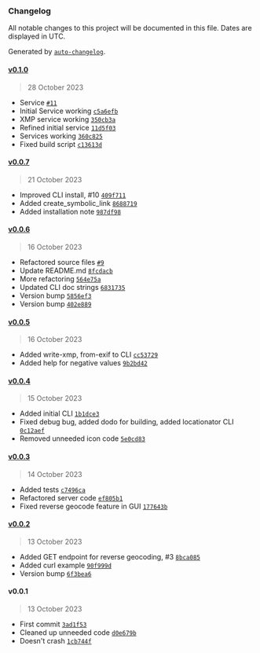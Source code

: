 ### Changelog

All notable changes to this project will be documented in this file. Dates are displayed in UTC.

Generated by [`auto-changelog`](https://github.com/CookPete/auto-changelog).

#### [v0.1.0](https://github.com/RhetTbull/locationator/compare/v0.0.7...v0.1.0)

> 28 October 2023

- Service [`#11`](https://github.com/RhetTbull/locationator/pull/11)
- Initial Service working [`c5a6efb`](https://github.com/RhetTbull/locationator/commit/c5a6efbd25c2018b8668d63c9744b75d511f06f7)
- XMP service working [`350cb3a`](https://github.com/RhetTbull/locationator/commit/350cb3ae5672aaa54dee06cb2f9ac5de8e689ebe)
- Refined initial service [`11d5f03`](https://github.com/RhetTbull/locationator/commit/11d5f03daa8f1031fa4cf4cb2b1e28aca78d3d3d)
- Services working [`360c825`](https://github.com/RhetTbull/locationator/commit/360c825833e895e6125c63b1157166ee8bad095e)
- Fixed build script [`c13613d`](https://github.com/RhetTbull/locationator/commit/c13613d88e93413787ae20c75c7dc652e12f1c5c)

#### [v0.0.7](https://github.com/RhetTbull/locationator/compare/v0.0.6...v0.0.7)

> 21 October 2023

- Improved CLI install, #10 [`409f711`](https://github.com/RhetTbull/locationator/commit/409f71198ea23c3f745810e33edacf422a3f08ee)
- Added create_symbolic_link [`8688719`](https://github.com/RhetTbull/locationator/commit/8688719734e245d304f1e4100ca08d0015133fcf)
- Added installation note [`987df98`](https://github.com/RhetTbull/locationator/commit/987df98fa9e0e1f7e2219371505dd0d1912673a7)

#### [v0.0.6](https://github.com/RhetTbull/locationator/compare/v0.0.5...v0.0.6)

> 16 October 2023

- Refactored source files [`#9`](https://github.com/RhetTbull/locationator/pull/9)
- Update README.md [`8fcdacb`](https://github.com/RhetTbull/locationator/commit/8fcdacbe68c3362812f96c78347703284e0ffbb8)
- More refactoring [`564e75a`](https://github.com/RhetTbull/locationator/commit/564e75a922326d87fb2f7cdc36d0efe527e11ef2)
- Updated CLI doc strings [`6831735`](https://github.com/RhetTbull/locationator/commit/6831735026dea7c714b1f790b1b67da49fdb6051)
- Version bump [`5856ef3`](https://github.com/RhetTbull/locationator/commit/5856ef363262aaece8e33b132921970fc5ec90e4)
- Version bump [`402e889`](https://github.com/RhetTbull/locationator/commit/402e8899efdcf8eb766a56431998cd9bb6eabbae)

#### [v0.0.5](https://github.com/RhetTbull/locationator/compare/v0.0.4...v0.0.5)

> 16 October 2023

- Added write-xmp, from-exif to CLI [`cc53729`](https://github.com/RhetTbull/locationator/commit/cc53729df6f06c8e4c82e385308b33e84fb94d3f)
- Added help for negative values [`9b2bd42`](https://github.com/RhetTbull/locationator/commit/9b2bd425131fe5b317229ff7d63c014abd1ec2d8)

#### [v0.0.4](https://github.com/RhetTbull/locationator/compare/v0.0.3...v0.0.4)

> 15 October 2023

- Added initial CLI [`1b1dce3`](https://github.com/RhetTbull/locationator/commit/1b1dce3ec78ba0b5e12213b670f06bcbf7f8414b)
- Fixed debug bug, added dodo for building, added locationator CLI [`0c12aef`](https://github.com/RhetTbull/locationator/commit/0c12aefe59cdabd4acb16636bbb9a6f4d58c168f)
- Removed unneeded icon code [`5e0cd83`](https://github.com/RhetTbull/locationator/commit/5e0cd835c7a985db8ed0bcc6154b1499da394eb7)

#### [v0.0.3](https://github.com/RhetTbull/locationator/compare/v0.0.2...v0.0.3)

> 14 October 2023

- Added tests [`c7496ca`](https://github.com/RhetTbull/locationator/commit/c7496ca5f0a12c4d57d7ca63bda8cefdae12ed68)
- Refactored server code [`ef805b1`](https://github.com/RhetTbull/locationator/commit/ef805b11794f903ce5b6b8e6b7001b4644d3f9ac)
- Fixed reverse geocode feature in GUI [`177643b`](https://github.com/RhetTbull/locationator/commit/177643bf3ac05198092fd0eb80af84edd9fdf018)

#### [v0.0.2](https://github.com/RhetTbull/locationator/compare/v0.0.1...v0.0.2)

> 13 October 2023

- Added GET endpoint for reverse geocoding, #3 [`8bca085`](https://github.com/RhetTbull/locationator/commit/8bca0850de347e9e9344c050be8ac43d8f309ebc)
- Added curl example [`90f999d`](https://github.com/RhetTbull/locationator/commit/90f999db406f9f236423f603542cc00f63911bb3)
- Version bump [`6f3bea6`](https://github.com/RhetTbull/locationator/commit/6f3bea6da92417ca62cc6634e5af1fc239317d49)

#### v0.0.1

> 13 October 2023

- First commit [`3ad1f53`](https://github.com/RhetTbull/locationator/commit/3ad1f5352bc67f2f06b222206267545d4d2a7bc4)
- Cleaned up unneeded code [`d0e679b`](https://github.com/RhetTbull/locationator/commit/d0e679ba89ee8da6aa8c22023a0ad4757eccfac3)
- Doesn't crash [`1cb744f`](https://github.com/RhetTbull/locationator/commit/1cb744fc2e3817d1a892eb76cdb290568d2f1933)
